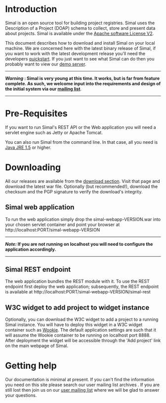 # Introduction #

Simal is an open source tool for building project registries. Simal uses the Description of a Project (DOAP) schema to collect, store and present data about projects. Simal is available under the [Apache software License V2](http://www.oss-watch.ac.uk/resources/apache2.xml).

This document describes how to download and install Simal on your local machine. We are concerned here with the latest binary release of Simal, if you want to work with the latest development release you'll need the developers [quickstart](GettingStarted.md). If you just want to see what Simal can do then you probably want to view our [demo server](http://registry.oss-watch.ac.uk).


---

**_Warning_ : Simal is very young at this time. It works, but is far from feature complete. As such, we welcome input into the requirements and design of the initial system via our [mailing list](http://groups.google.com/group/simal-contributors)**.

---


# Pre-Requisites #

If you want to run Simal's REST API or the Web application you will need a servlet engine such as Jetty or Apache Tomcat.

You can also run Simal from the command line. In that case, all you need is [Java JRE 1.5](http://java.sun.com/javase/downloads/previous.jsp) or higher.

# Downloading #
All our releases are available from the [download section](http://code.google.com/p/simal/downloads/list). Visit that page and download the latest war file. Optionally (but recommended!), download the checksum and the PGP signature to verify the download's integrity.

## Simal web application ##

To run the web application simply drop the simal-webapp-VERSION.war into your chosen servlet container and point your browser at http://localhost:PORT/simal-webapp-VERSION


---

**_Note:_ If you are not running on localhost you will need to configure the application accordingly.**

---


## Simal REST endpoint ##

The web application bundles the REST module with it. To use the REST endpoint first deploy the web application; subsequently, the REST endpoint is available at http://localhost:PORT/simal-webapp-VERSION/simal-rest

## W3C widget to add project to widget instance ##

Optionally, you can download the W3C widget to add a project to a running Simal instance.  You will have to deploy this widget in a W3C widget container such as [Wookie](http://incubator.apache.org/wookie). The default application settings are such that it will assume the Wookie container to be running on localhost port 8888. After deployment the widget will be accessible through the 'Add project' link on the main webpage of Simal.

# Getting help #

Our documentation is minimal at present. If you can't find the information you need on this site please search our user mailing list archives . If you are still lost then join us on our [user mailing list](http://groups.google.com/group/simal-users) where we will be glad to answer your questions.